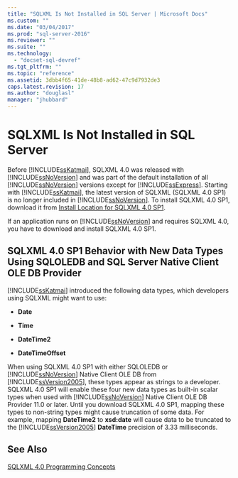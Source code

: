 ```yaml
---
title: "SQLXML Is Not Installed in SQL Server | Microsoft Docs"
ms.custom: ""
ms.date: "03/04/2017"
ms.prod: "sql-server-2016"
ms.reviewer: ""
ms.suite: ""
ms.technology: 
  - "docset-sql-devref"
ms.tgt_pltfrm: ""
ms.topic: "reference"
ms.assetid: 3dbb4f65-41de-48b8-ad62-47c9d7932de3
caps.latest.revision: 17
ms.author: "douglasl"
manager: "jhubbard"
---
```

# SQLXML Is Not Installed in SQL Server
  Before [!INCLUDE[ssKatmai](../../a9notintoc/includes/sskatmai-md.md)], SQLXML 4.0 was released with [!INCLUDE[ssNoVersion](../../a9notintoc/includes/ssnoversion-md.md)] and was part of the default installation of all [!INCLUDE[ssNoVersion](../../a9notintoc/includes/ssnoversion-md.md)] versions except for [!INCLUDE[ssExpress](../../a9notintoc/includes/ssexpress-md.md)]. Starting with [!INCLUDE[ssKatmai](../../a9notintoc/includes/sskatmai-md.md)], the latest version of SQLXML (SQLXML 4.0 SP1) is no longer included in [!INCLUDE[ssNoVersion](../../a9notintoc/includes/ssnoversion-md.md)]. To install SQLXML 4.0 SP1, download it from [Install Location for SQLXML 4.0 SP1](https://www.microsoft.com/en-us/download/details.aspx?id=30403).  
  
 If an application runs on [!INCLUDE[ssNoVersion](../../a9notintoc/includes/ssnoversion-md.md)] and requires SQLXML 4.0, you have to download and install SQLXML 4.0 SP1.  
  
## SQLXML 4.0 SP1 Behavior with New Data Types Using SQLOLEDB and SQL Server Native Client OLE DB Provider  
 [!INCLUDE[ssKatmai](../../a9notintoc/includes/sskatmai-md.md)] introduced the following data types, which developers using SQLXML might want to use:  
  
-   **Date**  
  
-   **Time**  
  
-   **DateTime2**  
  
-   **DateTimeOffset**  
  
 When using SQLXML 4.0 SP1 with either SQLOLEDB or [!INCLUDE[ssNoVersion](../../a9notintoc/includes/ssnoversion-md.md)] Native Client OLE DB from [!INCLUDE[ssVersion2005](../../a9notintoc/includes/ssversion2005-md.md)], these types appear as strings to a developer. SQLXML 4.0 SP1 will enable these four new data types as built-in scalar types when used with [!INCLUDE[ssNoVersion](../../a9notintoc/includes/ssnoversion-md.md)] Native Client OLE DB Provider 11.0 or later. Until you download SQLXML 4.0 SP1, mapping these types to non-string types might cause truncation of some data. For example, mapping **DateTime2** to **xsd:date** will cause data to be truncated to the [!INCLUDE[ssVersion2005](../../a9notintoc/includes/ssversion2005-md.md)] **DateTime** precision of 3.33 milliseconds.  
  
## See Also  
 [SQLXML 4.0 Programming Concepts](../../relational-databases/sqlxml/sqlxml-4.0-programming-concepts.md)  
  
  